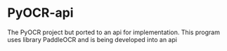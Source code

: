 # PyOCR-api
The PyOCR project but ported to an api for implementation.
This program uses library PaddleOCR and is being developed into an api
